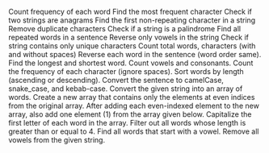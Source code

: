 Count frequency of each word
Find the most frequent character
Check if two strings are anagrams
Find the first non-repeating character in a string
Remove duplicate characters
Check if a string is a palindrome
Find all repeated words in a sentence
Reverse only vowels in the string
Check if string contains only unique characters
Count total words, characters (with and without spaces)
Reverse each word in the sentence (word order same).
Find the longest and shortest word.
Count vowels and consonants.
Count the frequency of each character (ignore spaces).
Sort words by length (ascending or descending).
Convert the sentence to camelCase, snake_case, and kebab-case.
Convert the given string into an array of words.
Create a new array that contains only the elements at even indices from the original array.
After adding each even-indexed element to the new array, also add one element (1) from the array given below.
Capitalize the first letter of each word in the array.
Filter out all words whose length is greater than or equal to 4.
Find all words that start with a vowel.
Remove all vowels from the given string.

